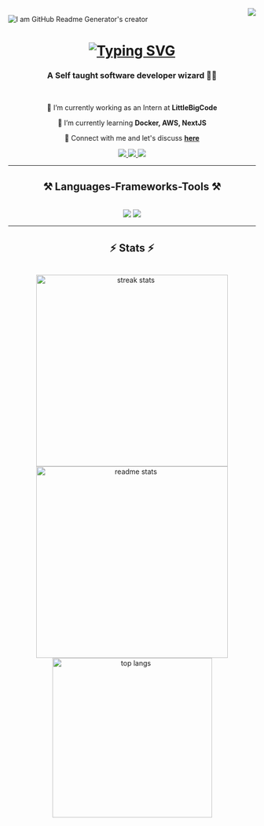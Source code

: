 <img align="right" src="https://visitor-badge.laobi.icu/badge?page_id=Ahmed-UPEC.Ahmed-UPEC" />


![I am GitHub Readme Generator's creator](https://media.licdn.com/dms/image/D4E16AQHMNuOhW5_AXQ/profile-displaybackgroundimage-shrink_350_1400/0/1708173073512?e=1713398400&v=beta&t=4YTk0LgLAaiKSqHS5msVy0RvNSVxxIzUli87DYYPZyw)

<h1 align="center">
    <a href="https://git.io/typing-svg"><img src="https://readme-typing-svg.herokuapp.com?font=Poppins&weight=600&size=28&pause=1000&color=2497F7&center=true&vCenter=true&random=false&width=600&lines=Hi+there+it's+Ahmed!+%F0%9F%91%8B" alt="Typing SVG" /></a>
</h1>


<h3 align="center">A Self taught software developer wizard 🧙‍♂️</h3>

<br/>

<div align="center">
 
 🔭 I’m currently working as an Intern at **LittleBigCode**

 🌱 I’m currently learning **Docker, AWS, NextJS**

💬 Connect with me and let's discuss **[here](https://www.linkedin.com/in/ahmedsyed75/)**

 </div>

 <div align="center"> 
  <a href="mailto:ahmedfrancilien@gmail.com">
    <img src="https://img.shields.io/badge/Gmail-333333?style=for-the-badge&logo=gmail&logoColor=red" />
  </a>
  <a href="https://www.linkedin.com/in/ahmedsyed75/" target="_blank">
    <img src="https://img.shields.io/badge/LinkedIn-0077B5?style=for-the-badge&logo=linkedin&logoColor=white" target="_blank" />
  </a>
  <a href="https://ahmed-cv.web.app/" target="_blank">
     <img src="https://img.shields.io/badge/Portfolio-FF5722?style=for-the-badge&logo=todoist&logoColor=white" target="_blank" /> <!-- sqlite, safari, google-chrome are other good icon options -->
  </a>
</div>

<hr/>
 
<h2 align="center">⚒️ Languages-Frameworks-Tools ⚒️</h2>
<br/>
<div align="center">
    <img src="https://skillicons.dev/icons?i=react,bootstrap,mui,html,css,vscode,github,figma,tailwind,git,r" />
    <img src="https://skillicons.dev/icons?i=nodejs,python,javascript,typescript,express,firebase,mongodb,c,java,nextjs,mysql,flask" /><br>
</div>



<hr/>

<h2 align="center">⚡ Stats ⚡</h2>
<br>
<div align=center>
  <img width=390 src="https://github-readme-streak-stats-salesp07.vercel.app/?user=Ahmed-UPEC&count_private=true&theme=react&border_radius=10" alt="streak stats"/>
  <img width=390 src="https://github-readme-stats-salesp07.vercel.app/api?username=Ahmed-UPEC&count_private=true&show_icons=true&theme=react&rank_icon=github&border_radius=10" alt="readme stats" />
  <br/>
  <img width=325 align="center" src="https://github-readme-stats-salesp07.vercel.app/api/top-langs/?username=Ahmed-UPEC&hide=HTML&langs_count=8&layout=compact&theme=react&border_radius=10&size_weight=0.5&count_weight=0.5&exclude_repo=github-readme-stats" alt="top langs" />
</div>


